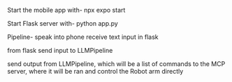 Start the mobile app with-
npx expo start

Start Flask server with-
python app.py

Pipeline-
speak into phone
receive text input in flask

from flask send input to LLMPipeline

send output from LLMPipeline, which will be a list of commands to the MCP server, where it will be ran and control the Robot arm directly
